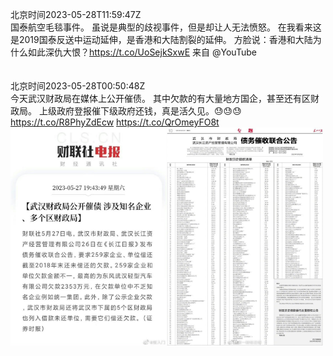 北京时间2023-05-28T11:59:47Z<br>国泰航空毛毯事件。
虽说是典型的歧视事件，但是却让人无法愤怒。
在我看来这是2019国泰反送中运动延伸，是香港和大陆割裂的延伸。
方脸说：香港和大陆为什么如此深仇大恨？https://t.co/UoSejkSxwE 来自 @YouTube<br><br><br>北京时间2023-05-28T00:50:48Z<br>今天武汉财政局在媒体上公开催债。
其中欠款的有大量地方国企，甚至还有区财政局。
上级政府登报催下级政府还钱，真是活久见。😓😓😓 https://t.co/R8PhyZdEcw https://t.co/QrOmeyFO8t<br><img src='/temp/image/2023/u-Month-5/1662501618720587777_0.jpg' width='250' height='350'><img src='/temp/image/2023/u-Month-5/1662501618720587777_1.jpg' width='250' height='350'><br><br>